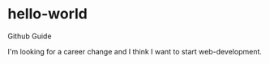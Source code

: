 # hello-world
Github Guide

I'm looking for a career change and I think I want to start web-development.

